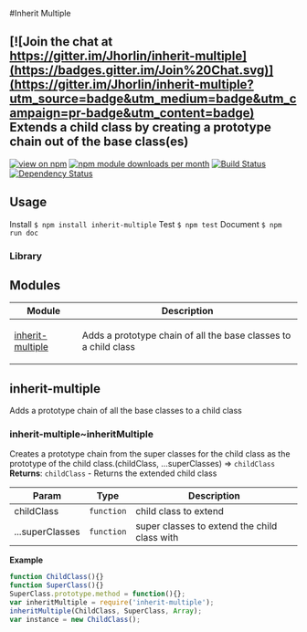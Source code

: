#Inherit Multiple

[![Join the chat at https://gitter.im/Jhorlin/inherit-multiple](https://badges.gitter.im/Join%20Chat.svg)](https://gitter.im/Jhorlin/inherit-multiple?utm_source=badge&utm_medium=badge&utm_campaign=pr-badge&utm_content=badge)
Extends a child class by creating a prototype chain out of the base class(es)
----
[![view on npm](http://img.shields.io/npm/v/inherit-multiple.svg)](https://www.npmjs.org/package/inherit-multiple)
[![npm module downloads per month](http://img.shields.io/npm/dm/inherit-multiple.svg)](https://www.npmjs.org/package/inherit-multiple)
[![Build Status](https://travis-ci.org/Jhorlin/inherit-multiple.svg?branch=master)](https://travis-ci.org/Jhorlin/inherit-multiple)
[![Dependency Status](https://david-dm.org/Jhorlin/inherit-multiple.svg)](https://david-dm.org/Jhorlin/inherit-multiple)
## Usage
Install
`$ npm install inherit-multiple`
Test
`$ npm test`
Document
`$ npm run doc`

### Library
## Modules
<table>
  <thead>
    <tr>
      <th>Module</th><th>Description</th>
    </tr>
  </thead>
  <tbody>
<tr>
    <td><a href="#module_inherit-multiple">inherit-multiple</a></td>
    <td><p>Adds a prototype chain of all the base classes to a child class</p>
</td>
    </tr>
</tbody>
</table>


<a name="module_inherit-multiple"></a>
## inherit-multiple
Adds a prototype chain of all the base classes to a child class

<a name="module_inherit-multiple..inheritMultipleCreates a prototype chain from the super classes for the child classas the prototype of the child class."></a>
### inherit-multiple~inheritMultipleCreates a prototype chain from the super classes for the child classas the prototype of the child class.(childClass, ...superClasses) ⇒ <code>childClass</code>
**Returns**: <code>childClass</code> - Returns the extended child class  

| Param | Type | Description |
| --- | --- | --- |
| childClass | <code>function</code> | child class to extend |
| ...superClasses | <code>function</code> | super classes to extend the child class with |

**Example**  
```javascriptfunction ChildClass(){}function SuperClass(){}SuperClass.prototype.method = function(){};var inheritMultiple = require('inherit-multiple');inheritMultiple(ChildClass, SuperClass, Array);var instance = new ChildClass();```

